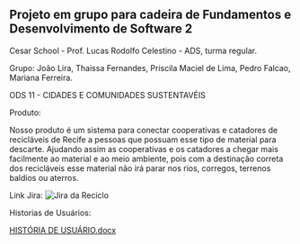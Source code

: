 ## Projeto em grupo para cadeira de Fundamentos e Desenvolvimento de Software 2

Cesar School - Prof. Lucas Rodolfo Celestino - ADS, turma regular.

Grupo: João Lira, Thaissa Fernandes, Priscila Maciel de Lima, Pedro Falcao, Mariana Ferreira.

ODS 11 - CIDADES E COMUNIDADES SUSTENTAVÉIS

Produto:

Nosso produto é um sistema para conectar cooperativas e catadores de recicláveis de Recife a pessoas que possuam esse tipo de material para descarte.
Ajudando assim as cooperativas e os catadores a chegar mais facilmente ao material e ao meio ambiente, pois com a destinação correta dos recicláveis esse material não irá parar nos rios, corregos, terrenos
baldios ou aterros. 

Link Jira:
![Jira da Reciclo](https://github.com/user-attachments/assets/f268839c-6533-4440-874e-7eeabf35e0f3)

Historias de Usuários:

[HISTÓRIA DE USUÁRIO.docx](https://github.com/user-attachments/files/16852381/HISTORIA.DE.USUARIO.docx)
